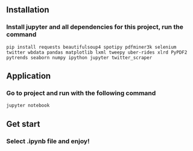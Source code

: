 ## Installation
### Install jupyter and all dependencies for this project, run the command
```
pip install requests beautifulsoup4 spotipy pdfminer3k selenium twitter wbdata pandas matplotlib lxml tweepy uber-rides xlrd PyPDF2 pytrends seaborn numpy ipython jupyter twitter_scraper
```
## Application
### Go to project and run with the following command
```
jupyter notebook
```
## Get start
### Select .ipynb file and enjoy!